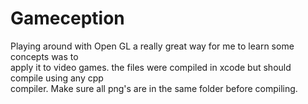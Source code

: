 # Gameception
Playing around with Open GL a really great way for me to learn some concepts was to<br />
apply it to video games. the files were compiled in xcode but should compile using any cpp<br />
compiler. Make sure all png's are in the same folder before compiling.
